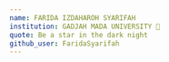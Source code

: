 ```yaml
---
name: FARIDA IZDAHAROH SYARIFAH
institution: GADJAH MADA UNIVERSITY 🚩
quote: Be a star in the dark night
github_user: FaridaSyarifah
---
```

